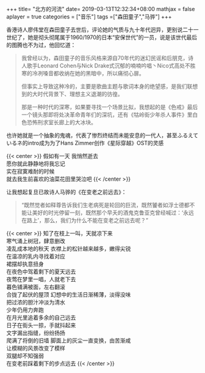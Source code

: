 +++
title= "北方的河流"
date= 2019-03-13T12:32:34+08:00
mathjax = false
aplayer = true
categories = ["音乐"]
tags =["森田童子","马骅"]
+++

香港诗人廖伟堂在森田童子去世后，评论她的气质与九十年代迥异，更别说二十一世纪了，她是彻头彻尾属于1960/1970的日本“安保世代”的一员，说是该世代最后的图腾也不为过，他回忆道：

>我曾经以为，森田童子的音乐风格来源自70年代的迷幻民谣和后朋克，诗人歌手Leonard Cohen与Nick Drake式沉郁的喃喃吟唱丶Nico式高处不胜寒的冷冽嗓音都收纳在她的黑暗中，所以痛彻心扉。
>
>但事实上导致这种冷的，主要是歌曲主题与歌词本身的绝望感，是我们联想到的大时代背景下、理想主义退潮的彷徨。
>
>那是一种时代的深寒，如果要寻找一个场景比拟，我想起的是《色戒》最后一个镜头那即将处决革命青年们的深坑，还有《牯岭街少年杀人事件》里白色恐怖刑求室长廊上的大冰块。

<div
class="aplayer"
data-id="26131773"
data-server="netease"
data-type="song"
data-mutex="true"
data-mini="false"
data-loop="none">
</div>

也许她就是一个抽象的鬼魂，代表了惨烈终结而未能安息的一代人，甚至ふるえているネ的intro成为为了Hans Zimmer创作《星际穿越》OST的灵感

{{< center >}}
假如有一天 我悄然逝去<br>
愿你就此静静地将我忘记<br>
实在寂寞难耐的时候<br>
就去我生前喜欢的油菜花田里哭泣吧
{{< /center >}}

让我想起复旦已故诗人马骅的《在变老之前远去》：

>“既然觉者如释尊告诉我们生老病死是轮回的巨流，既然饕者如浮士德都不能让美好的时光停留一刻，既然那个早夭的酒鬼克鲁亚克曾经喊过：‘永远在路上’，那么，我们为什么不能在变老之前远去呢？”

{{< center >}}
知了在枝上一叫，天就凉下来 <br>
寒气涌上树冠，肆意删改 <br>
凌乱成本地的秋天 衣襟上的松针越来越多，嫩得尖锐 <br>
在温凉的乳内寻找着对应 <br>
裙摆却执意扭身 <br>
在夜色中驾着剩下的夏天远去 <br>
夜莺在梦里一唱，人就老下去 <br>
暮色铺满被面，左右翻滚 <br>
合拢了起伏的屋顶 幻想中的生活日渐稀薄，淡得没味 <br>
把过浓的胆汁冲淡为清水 <br>
少年仍用力奔跑 <br>
在月光里追着多余的自己远去 <br>
日子在街头一掠，手就抖起来 <br>
文字漏出指缝，纷纷扬扬 <br>
爬满了将倒的旧墙 脚面上的灰尘一直变换，由苦渐咸 <br>
让模糊的风景改变了模样 <br>
双腿却不知强弱 <br>
在变老前踩着剩下的步点远去
{{< /center >}}


